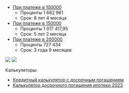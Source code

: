 - [При платеже в 100000](Pasted%20image%2020231021194033.png)
	- Проценты 1 682 961
	- Срок: 8 лет 4 месяца
- [При платеже в 150000](Pasted%20image%2020231021193811.png)
	- Проценты 1 017 417,95
	- Срок: 5 лет 2 месяца
- [При платеже в 200000](Pasted%20image%2020231021193933.png)
	- Проценты 727 434
	- Срок: 3 года 9 месяцев

![](Pasted%20image%2020231021194305.png)
![](Pasted%20image%2020231021205847.png)

Калькуляторы:
- [Кредитный калькулятор с досрочным погашением](https://calcus.ru/kreditnyj-kalkulyator-s-dosrochnym-pogasheniem)
- [Калькулятор досрочного погашения ипотеки 2023](https://journal.tinkoff.ru/mortgage-plan-calc/)